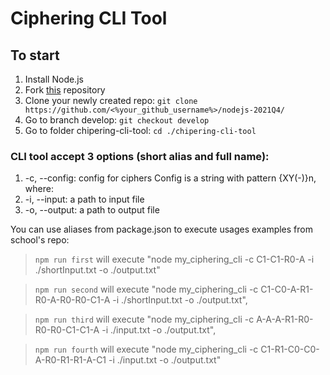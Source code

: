 # Ciphering CLI Tool

## To start

1. Install Node.js
2. Fork [this](https://github.com/Lultik/nodejs-2021Q4) repository
3. Clone your newly created repo: ```git clone https://github.com/<%your_github_username%>/nodejs-2021Q4/```
4. Go to branch develop: ```git checkout develop```
5. Go to folder chipering-cli-tool: ```cd ./chipering-cli-tool```

### CLI tool accept 3 options (short alias and full name):

1. -c, --config: config for ciphers Config is a string with pattern {XY(-)}n, where:
2. -i, --input: a path to input file
3. -o, --output: a path to output file

You can use aliases from package.json to execute usages examples from school's repo:

> ```npm run first``` will execute "node my_ciphering_cli -c C1-C1-R0-A -i ./shortInput.txt -o ./output.txt"

> ```npm run second``` will execute "node my_ciphering_cli -c C1-C0-A-R1-R0-A-R0-R0-C1-A -i ./shortInput.txt -o ./output.txt",

> ```npm run third``` will execute "node my_ciphering_cli -c A-A-A-R1-R0-R0-R0-C1-C1-A -i ./input.txt -o ./output.txt",

> ```npm run fourth``` will execute "node my_ciphering_cli -c C1-R1-C0-C0-A-R0-R1-R1-A-C1 -i ./input.txt -o ./output.txt"
 
